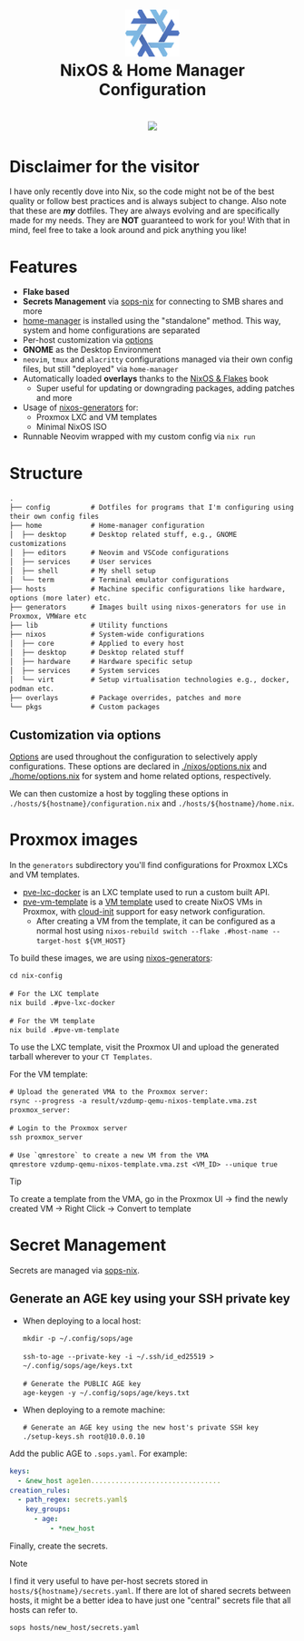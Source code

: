 <div align="center">
<h1>
  <img width="96" src="https://raw.githubusercontent.com/NixOS/nixos-artwork/master/logo/nix-snowflake.svg"></img> <br>
  NixOS & Home Manager Configuration
<p></p>
  <img src="https://builtwithnix.org/badge.svg">
</h1>
</div>

# Disclaimer for the visitor

I have only recently dove into Nix, so the code might not be of the best quality or follow best practices and is always subject to change. Also note that these are **_my_** dotfiles. They are always evolving and are specifically made for my needs. They are **NOT** guaranteed to work for you! With that in mind, feel free to take a look around and pick anything you like!

# Features

- **Flake based**
- **Secrets Management** via [sops-nix](https://github.com/Mic92/sops-nix) for connecting to SMB shares and more
- [home-manager](https://github.com/nix-community/home-manager) is installed using the "standalone" method. This way, system and home configurations are separated
- Per-host customization via [options](https://nixos.wiki/wiki/Extend_NixOS)
- **GNOME** as the Desktop Environment
- `neovim`, `tmux` and `alacritty` configurations managed via their own config files, but still "deployed" via `home-manager`
- Automatically loaded **overlays** thanks to the [NixOS & Flakes](https://nixos-and-flakes.thiscute.world/nixpkgs/overlays) book
  - Super useful for updating or downgrading packages, adding patches and more
- Usage of [nixos-generators](https://github.com/nix-community/nixos-generators) for:
  - Proxmox LXC and VM templates
  - Minimal NixOS ISO
- Runnable Neovim wrapped with my custom config via `nix run`

# Structure

```shell
.
├── config          # Dotfiles for programs that I'm configuring using their own config files
├── home            # Home-manager configuration
│  ├── desktop      # Desktop related stuff, e.g., GNOME customizations
│  ├── editors      # Neovim and VSCode configurations
│  ├── services     # User services
│  ├── shell        # My shell setup
│  └── term         # Terminal emulator configurations
├── hosts           # Machine specific configurations like hardware, options (more later) etc.
├── generators      # Images built using nixos-generators for use in Proxmox, VMWare etc
├── lib             # Utility functions
├── nixos           # System-wide configurations
│  ├── core         # Applied to every host
│  ├── desktop      # Desktop related stuff
│  ├── hardware     # Hardware specific setup
│  ├── services     # System services
│  └── virt         # Setup virtualisation technologies e.g., docker, podman etc.
├── overlays        # Package overrides, patches and more
└── pkgs            # Custom packages
```

## Customization via options

[Options](https://nixos.wiki/wiki/Extend_NixOS) are used throughout the configuration to selectively apply configurations. These options are declared in [./nixos/options.nix](./nixos/options.nix) and [./home/options.nix](./home/options.nix) for system and home related options, respectively.

We can then customize a host by toggling these options in `./hosts/${hostname}/configuration.nix` and `./hosts/${hostname}/home.nix`.

# Proxmox images

In the `generators` subdirectory you'll find configurations for Proxmox LXCs and VM templates.

- [pve-lxc-docker](./generators/pve-lxc-docker) is an LXC template used to run a custom built API.
- [pve-vm-template](./generators/pve-vm-template) is a [VM template](https://pve.proxmox.com/wiki/VM_Templates_and_Clones) used to create NixOS VMs in Proxmox, with [cloud-init](https://cloud-init.io/) support for easy network configuration.
  - After creating a VM from the template, it can be configured as a normal host using `nixos-rebuild switch --flake .#host-name --target-host ${VM_HOST}`

To build these images, we are using [nixos-generators](https://github.com/nix-community/nixos-generators):

```shell
cd nix-config

# For the LXC template
nix build .#pve-lxc-docker

# For the VM template
nix build .#pve-vm-template
```

To use the LXC template, visit the Proxmox UI and upload the generated tarball wherever to your `CT Templates`.

For the VM template:

```shell
# Upload the generated VMA to the Proxmox server:
rsync --progress -a result/vzdump-qemu-nixos-template.vma.zst proxmox_server:

# Login to the Proxmox server
ssh proxmox_server

# Use `qmrestore` to create a new VM from the VMA
qmrestore vzdump-qemu-nixos-template.vma.zst <VM_ID> --unique true
```

> [!Tip]
> To create a template from the VMA, go in the Proxmox UI -> find the newly created VM -> Right Click -> Convert to template

# Secret Management

Secrets are managed via [sops-nix](https://github.com/Mic92/sops-nix).

## Generate an AGE key using your SSH private key

- When deploying to a local host:

  ```shell
  mkdir -p ~/.config/sops/age

  ssh-to-age --private-key -i ~/.ssh/id_ed25519 > ~/.config/sops/age/keys.txt

  # Generate the PUBLIC AGE key
  age-keygen -y ~/.config/sops/age/keys.txt
  ```

- When deploying to a remote machine:
  ```shell
  # Generate an AGE key using the new host's private SSH key
  ./setup-keys.sh root@10.0.0.10
  ```

Add the public AGE to `.sops.yaml`. For example:

```yaml
keys:
  - &new_host age1en................................
creation_rules:
  - path_regex: secrets.yaml$
    key_groups:
      - age:
          - *new_host
```

Finally, create the secrets.

> [!Note]
> I find it very useful to have per-host secrets stored in `hosts/${hostname}/secrets.yaml`. If there are lot of shared secrets between hosts, it might be a better idea to have just one "central" secrets file that all hosts can refer to.

```shell
sops hosts/new_host/secrets.yaml
```
